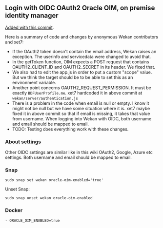 ## Login with OIDC OAuth2 Oracle OIM, on premise identity manager

[Added with this commit](https://github.com/wekan/wekan/commit/ec8a78537f1dc40e967de36a02ea09cf7398318a).

Here is a summary of code and changes by anonymous Wekan contributors and xet7:
- If the OAuth2 token doesn't contain the email address, Wekan raises an exception. The userinfo and servicedata were changed to avoid that.
- In the getToken function, OIM expects a POST request that contains OAUTH2_CLIENT_ID and OAUTH2_SECRET in its header. We fixed that.
- We also had to edit the app.js in order to put a custom "scope" value. But we think the target should be to be able to set this as an environment variable.
- Another point concerns OAUTH2_REQUEST_PERMISSION. It must be exactly `BDFUserProfile.me`. xet7 hardcoded it in above commit at `wekan/server/authentication.js`
- There is a problem in the code when email is null or empty. I know it might not be null but we have some situation where it is. xet7 maybe fixed it in above commit so that if email is missing, it takes that value from username. When logging into Wekan with OIDC, both username and email should be mapped to email.
- TODO: Testing does everything work with these changes.

### About settings

Other OIDC settings are similar like in this wiki OAuth2, Google, Azure etc settings. Both username and email should be mapped to email.

### Snap
```
sudo snap set wekan oracle-oim-enabled='true'
```
Unset Snap:
```
sudo snap unset wekan oracle-oim-enabled
```
### Docker
```
- ORACLE_OIM_ENABLED=true
```
